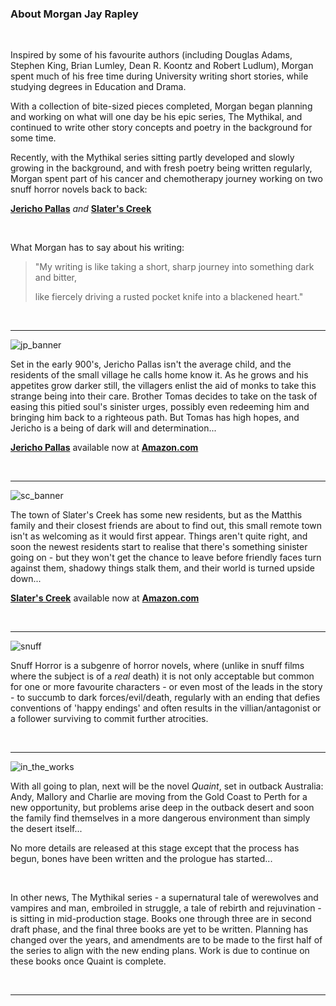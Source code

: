 ### About Morgan Jay Rapley

<br>

Inspired by some of his favourite authors (including Douglas Adams, Stephen King, Brian Lumley, Dean R. Koontz and Robert Ludlum), Morgan spent much of his free time during University writing short stories, while studying degrees in Education and Drama.

With a collection of bite-sized pieces completed, Morgan began planning and working on what will one day be his epic series, The Mythikal, and continued to write other story concepts and poetry in the background for some time.

Recently, with the Mythikal series sitting partly developed and slowly growing in the background, and with fresh poetry being written regularly, Morgan spent part of his cancer and chemotherapy journey working on two snuff horror novels back to back:

**[Jericho Pallas](https://www.amazon.com.au/dp/B09BTCBWZF)**  *and*  **[Slater's Creek](https://www.amazon.com.au/dp/B09BTC557Z)**

<br>

What Morgan has to say about his writing:

>"My writing is like taking a short, sharp journey into something dark and bitter,
>
>like fiercely driving a rusted pocket knife into a blackened heart."

<br>

<hr>

![jp_banner](https://user-images.githubusercontent.com/104870091/166604923-a7a10071-9ace-4550-9210-e972cf1610cd.jpg)

Set in the early 900's, Jericho Pallas isn't the average child, and the residents of the small village he calls home know it. As he grows and his appetites grow darker still, the villagers enlist the aid of monks to take this strange being into their care. Brother Tomas decides to take on the task of easing this pitied soul's sinister urges, possibly even redeeming him and bringing him back to a righteous path. But Tomas has high hopes, and Jericho is a being of dark will and determination...

**[Jericho Pallas](https://www.amazon.com.au/dp/B09BTCBWZF)** available now at **[Amazon.com](https://www.amazon.com.au/dp/B09BTCBWZF)**

<br>

<hr>

![sc_banner](https://user-images.githubusercontent.com/104870091/166604938-1f75ac4a-8886-4421-9f02-c3530f0a012b.jpg)

The town of Slater's Creek has some new residents, but as the Matthis family and their closest friends are about to find out, this small remote town isn't as welcoming as it would first appear. Things aren't quite right, and soon the newest residents start to realise that there's something sinister going on - but they won't get the chance to leave before friendly faces turn against them, shadowy things stalk them, and their world is turned upside down...

**[Slater's Creek](https://www.amazon.com.au/dp/B09BTC557Z)** available now at **[Amazon.com](https://www.amazon.com.au/dp/B09BTC557Z)**

<br>

<hr>

![snuff](https://user-images.githubusercontent.com/104870091/166608572-a4fa0394-a458-41e6-a26a-067cd5f9fffc.jpg)

Snuff Horror is a subgenre of horror novels, where (unlike in snuff films where the subject is of a *real* death) it is not only acceptable but common for one or more favourite characters - or even most of the leads in the story - to succumb to dark forces/evil/death, regularly with an ending that defies conventions of 'happy endings' and often results in the villian/antagonist or a follower surviving to commit further atrocities.

<br>

<hr>

![in_the_works](https://user-images.githubusercontent.com/104870091/166608582-bdae1059-2b12-471a-9c62-c9447b25205c.jpg)

With all going to plan, next will be the novel *Quaint*, set in outback Australia: Andy, Mallory and Charlie are moving from the Gold Coast to Perth for a new opportunity, but problems arise deep in the outback desert and soon the family find themselves in a more dangerous environment than simply the desert itself...

No more details are released at this stage except that the process has begun, bones have been written and the prologue has started... 

<br>

In other news, The Mythikal series - a supernatural tale of werewolves and vampires and man, embroiled in struggle, a tale of rebirth and rejuvination - is sitting in mid-production stage. Books one through three are in second draft phase, and the final three books are yet to be written. Planning has changed over the years, and amendments are to be made to the first half of the series to align with the new ending plans. Work is due to continue on these books once Quaint is complete.

<br>

<hr>
